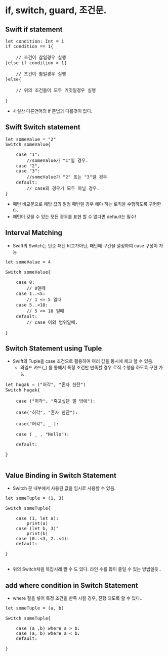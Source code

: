 # if, switch, guard, 조건문.

## Swift if statement

<pre>
let condition: Int = 1
if condition == 1{
	
	// 조건이 참일경우 실행
}else if condition > 1{

	// 조건이 참일경우 실행
}else{

	// 위의 조건들이 모두 거짓일경우 실행
	
}
</pre>

- 사실상 다른언어의 if 문법과 다를것이 없다. 

## Swift Switch statement

<pre>
let someValue = "2"
Switch someValue{

	case "1":
		//someValue가 "1"일 경우.
	case "2",
	case "3":
		//someValue가 "2" 또는 "3"일 경우
	default:
		// case의 경우가 모두 아닐 경우.
}
</pre>

- 패턴 비교문으로 해당 값의 일정 패턴일 경우 해야 하는 로직을 수행하도록 구현한다.
- 패턴이 갖을 수 있는 모든 경우를 표현 할 수 없다면 default는 필수!

## Interval Matching

- Swift의 Switch는 단순 패턴 비교가아닌, 패턴에 구간을 설정하여 case 구성이 가능

<pre>
let someValue = 4

Switch someValue{

	case 0:
		// 0일떼
	case 1..<5:
		// 1 <= 5 일때
	case 5..<10:
		// 5 <= 10 일때
	default:
		// case 이외 범위일때.

}
</pre>

## Switch Statement using Tuple

- Swift의 Tuple을 case 조건으로 활용하여 여러 값을 동시에 체크 할 수 있음.
	- 와일드 카드(_) 를 통해서 특정 조건만 만족할 경우 로직 수행을 하도록 구현 가능.

<pre>
let hugak = ("허각", "혼자 한잔")
Switch hugak{

	case ("허각", "죽고싶단 말 밖에"):
	
	case("허각", "혼자 한잔"):
	
	case("허각", _ ):
	
	case ( _ , "Hello"):
	
	default:

}

</pre>

## Value Binding in Switch Statement

- Switch 문 내부에서 사용된 값을 임시로 사용할 수 있음.

<pre>
let someTuple = (1, 3)

Switch someTuple{
	
	case (1, let a):
		print(a)
	case (let b, 3)"
		print(b)
	case (0..<3, 2..<4):
	default:

}

</pre>

- 위의 Switch처럼 복잡시레 짤 수 도 있다. 라인 수를 많이 줄일 수 있는 방법일듯..

## add where condition in Switch Statement

- where 절을 넣어 특정 조건을 만족 시킬 경우, 진행 되도록 할 수 있다..

<pre>
let someTuple = (a, b)

Switch someTuple{

	case (a ,b) where a > b:
	case (a, b) where a < b:
	default:

}

</pre>

